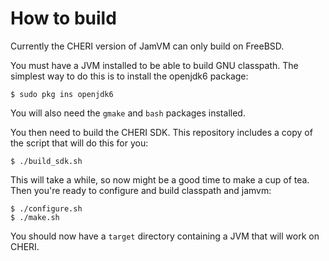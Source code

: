 How to build
============

Currently the CHERI version of JamVM can only build on FreeBSD.

You must have a JVM installed to be able to build GNU classpath.  The simplest
way to do this is to install the openjdk6 package:

	$ sudo pkg ins openjdk6

You will also need the `gmake` and `bash` packages installed.

You then need to build the CHERI SDK.  This repository includes a copy of the
script that will do this for you:

	$ ./build_sdk.sh

This will take a while, so now might be a good time to make a cup of tea.  Then
you're ready to configure and build classpath and jamvm:

	$ ./configure.sh
	$ ./make.sh

You should now have a `target` directory containing a JVM that will work on
CHERI.
